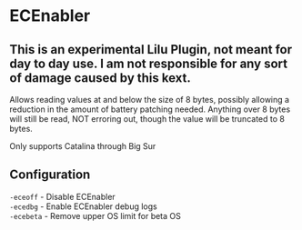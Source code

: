# ECEnabler

## This is an experimental Lilu Plugin, not meant for day to day use. I am not responsible for any sort of damage caused by this kext.

Allows reading values at and below the size of 8 bytes, possibly allowing a reduction in the amount of battery patching needed. Anything over 8 bytes will still be read, NOT erroring out, though the value will be truncated to 8 bytes.

Only supports Catalina through Big Sur

## Configuration

`-eceoff` - Disable ECEnabler  
`-ecedbg` - Enable ECEnabler debug logs  
`-ecebeta` - Remove upper OS limit for beta OS  
